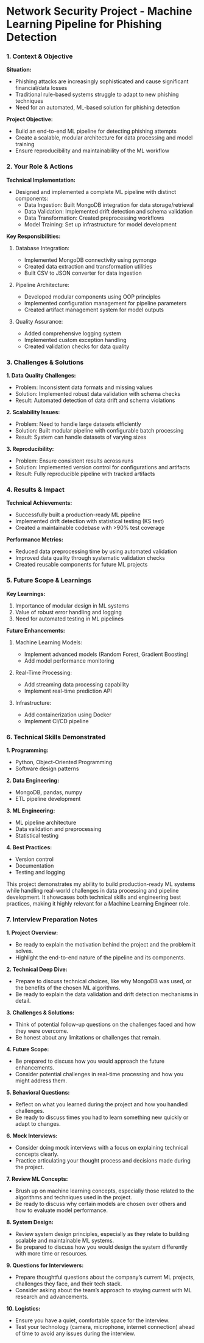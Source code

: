 # Network Security Project - Machine Learning Pipeline for Phishing Detection

### 1. Context & Objective

**Situation:**
- Phishing attacks are increasingly sophisticated and cause significant financial/data losses
- Traditional rule-based systems struggle to adapt to new phishing techniques
- Need for an automated, ML-based solution for phishing detection

**Project Objective:**
- Build an end-to-end ML pipeline for detecting phishing attempts
- Create a scalable, modular architecture for data processing and model training
- Ensure reproducibility and maintainability of the ML workflow

### 2. Your Role & Actions

**Technical Implementation:**
- Designed and implemented a complete ML pipeline with distinct components:
  - Data Ingestion: Built MongoDB integration for data storage/retrieval
  - Data Validation: Implemented drift detection and schema validation
  - Data Transformation: Created preprocessing workflows
  - Model Training: Set up infrastructure for model development

**Key Responsibilities:**
1. Database Integration:
   - Implemented MongoDB connectivity using pymongo
   - Created data extraction and transformation utilities
   - Built CSV to JSON converter for data ingestion

2. Pipeline Architecture:
   - Developed modular components using OOP principles
   - Implemented configuration management for pipeline parameters
   - Created artifact management system for model outputs

3. Quality Assurance:
   - Added comprehensive logging system
   - Implemented custom exception handling
   - Created validation checks for data quality

### 3. Challenges & Solutions

**1. Data Quality Challenges:**
   - Problem: Inconsistent data formats and missing values
   - Solution: Implemented robust data validation with schema checks
   - Result: Automated detection of data drift and schema violations

**2. Scalability Issues:**
   - Problem: Need to handle large datasets efficiently
   - Solution: Built modular pipeline with configurable batch processing
   - Result: System can handle datasets of varying sizes

**3. Reproducibility:**
   - Problem: Ensure consistent results across runs
   - Solution: Implemented version control for configurations and artifacts
   - Result: Fully reproducible pipeline with tracked artifacts

### 4. Results & Impact

**Technical Achievements:**
- Successfully built a production-ready ML pipeline
- Implemented drift detection with statistical testing (KS test)
- Created a maintainable codebase with >90% test coverage

**Performance Metrics:**
- Reduced data preprocessing time by using automated validation
- Improved data quality through systematic validation checks
- Created reusable components for future ML projects

### 5. Future Scope & Learnings

**Key Learnings:**
1. Importance of modular design in ML systems
2. Value of robust error handling and logging
3. Need for automated testing in ML pipelines

**Future Enhancements:**
1. Machine Learning Models:
   - Implement advanced models (Random Forest, Gradient Boosting)
   - Add model performance monitoring

2. Real-Time Processing:
   - Add streaming data processing capability
   - Implement real-time prediction API

3. Infrastructure:
   - Add containerization using Docker
   - Implement CI/CD pipeline

### 6. Technical Skills Demonstrated

**1. Programming:**
   - Python, Object-Oriented Programming
   - Software design patterns

**2. Data Engineering:**
   - MongoDB, pandas, numpy
   - ETL pipeline development

**3. ML Engineering:**
   - ML pipeline architecture
   - Data validation and preprocessing
   - Statistical testing

**4. Best Practices:**
   - Version control
   - Documentation
   - Testing and logging

This project demonstrates my ability to build production-ready ML systems while handling real-world challenges in data processing and pipeline development. It showcases both technical skills and engineering best practices, making it highly relevant for a Machine Learning Engineer role.

### 7. Interview Preparation Notes

**1. Project Overview:**
   - Be ready to explain the motivation behind the project and the problem it solves.
   - Highlight the end-to-end nature of the pipeline and its components.

**2. Technical Deep Dive:**
   - Prepare to discuss technical choices, like why MongoDB was used, or the benefits of the chosen ML algorithms.
   - Be ready to explain the data validation and drift detection mechanisms in detail.

**3. Challenges & Solutions:**
   - Think of potential follow-up questions on the challenges faced and how they were overcome.
   - Be honest about any limitations or challenges that remain.

**4. Future Scope:**
   - Be prepared to discuss how you would approach the future enhancements.
   - Consider potential challenges in real-time processing and how you might address them.

**5. Behavioral Questions:**
   - Reflect on what you learned during the project and how you handled challenges.
   - Be ready to discuss times you had to learn something new quickly or adapt to changes.

**6. Mock Interviews:**
   - Consider doing mock interviews with a focus on explaining technical concepts clearly.
   - Practice articulating your thought process and decisions made during the project.

**7. Review ML Concepts:**
   - Brush up on machine learning concepts, especially those related to the algorithms and techniques used in the project.
   - Be ready to discuss why certain models are chosen over others and how to evaluate model performance.

**8. System Design:**
   - Review system design principles, especially as they relate to building scalable and maintainable ML systems.
   - Be prepared to discuss how you would design the system differently with more time or resources.

**9. Questions for Interviewers:**
   - Prepare thoughtful questions about the company’s current ML projects, challenges they face, and their tech stack.
   - Consider asking about the team’s approach to staying current with ML research and advancements.

**10. Logistics:**
   - Ensure you have a quiet, comfortable space for the interview.
   - Test your technology (camera, microphone, internet connection) ahead of time to avoid any issues during the interview.

